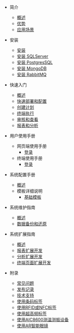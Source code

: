 * 简介
    * [概述](简介/概述.md)
    * [优势](简介/优势.md)
    * [应用场景](简介/应用场景.md)

* 安装
    * [安装](安装/安装.md)
    * [安装 SQLServer](安装/安装SQLServer.md)
    * [安装 PostgresSQL](安装/安装PostgresSQL.md)
    * [安装 MongoDB](安装/安装MongoDB.md)
    * [安装 RabbitMQ](安装/安装RabbitMQ.md)

* 快速入门
    * [概述](快速入门/概述.md)
    * [快速部署和配置](快速入门/快速部署和配置.md)
    * [创建计划](快速入门/创建计划.md)
    * [终端执行](快速入门/终端执行.md)
    * [审核和查看](快速入门/审核和查看.md)
    * [报表和分析](快速入门/报表和分析.md)

* 用户使用手册
    * 网页端使用手册
        * [登录](用户使用手册/网页端/登录.md)
    * 终端使用手册
        * [登录](用户使用手册/终端/登录.md)

* 系统配置手册
    * [概述](系统配置手册/概述.md)
    * 模板详细说明
      * [基础模板](系统配置手册/模板详细说明/基础模板.md)

* 系统维护指南
    * [概述](系统维护指南/概述.md)
    * [数据备份和还原](系统维护指南/数据备份和还原.md)

* 系统扩展指南
    * [概述](系统扩展指南/概述.md)
    * [报表扩展开发](系统扩展指南/报表扩展开发.md)
    * [分析扩展开发](系统扩展指南/分析扩展开发.md)
    * [终端页面扩展开发](系统扩展指南/终端页面扩展开发.md)

* 附录
    * [常见问题](附录/常见问题.md)
    * [发布记录](附录/发布记录.md)
    * [技术支持](附录/技术支持.md)
    * [使用条码标签](附录/使用条码标签.md)
    * [使用RFID或NFC标签](附录/使用RFID或NFC标签.md)
    * [使用超高频标签](附录/使用超高频标签.md)
    * [使用AIC8600测温测振设备](附录/使用AIC8600测温测振设备.md)
    * [使用AR智能眼镜](附录/使用AR智能眼镜.md)
